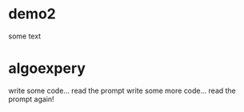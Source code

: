 # demo2
some text

# algoexpery

write some code...
read the prompt
write some more code...
read the prompt again!
